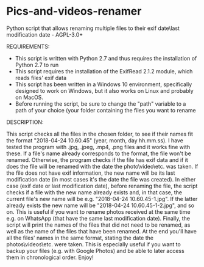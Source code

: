 # Pics-and-videos-renamer
Python script that allows renaming multiple files to their exif date\last modification date -  AGPL-3.0+

REQUIREMENTS:

  - This script is written with Python 2.7 and thus requires the installation of Python 2.7 to run
  - This script requires the installation of the ExifRead 2.1.2 module, which reads files' exif data
  - This script has been written in a Windows 10 environment, specifically designed to work on Windows, but it also works on Linux and 
    probably on MacOS.
  - Before running the script, be sure to change the "path" variable to a path of your choice (your folder containing the files you want 
    to rename
   
DESCRIPTION:

This script checks all the files in the chosen folder, to see if their names fit the format "2018-04-24 10.60.45" (year, month, day hh.mm.ss). I have tested the program with .jpg, .jpeg, .mp4, .png files and it works fine with these.
If a file's name already corresponds to the format, the file won't be renamed. Otherwise, the program checks if the file has exif data and if it does the file will be renamed with the date the photo\video\etc. was taken.
If the file does not have exif information, the new name will be its last modification date (in most cases it's the date the file was created). 
In either case (exif date or last modification date), before renaming the file, the script checks if a file with the new name already exists and, in that case, the current file's new name will be e.g. "2018-04-24 10.60.45-1.jpg". If the latter already exists the new name will be "2018-04-24 10.60.45-1-2.jpg", and so on. This is useful if you want to rename photos received at the same time e.g. on WhatsApp (that have the same last modification date).
Finally, the script will print the names of the files that did not need to be renamed, as well as the name of the files that have been renamed.
At the end you'll have all the files' names in the same format, stating the date the photos\videos\etc. were taken. This is especially useful if you want to backup your files (e.g. with Google Photos) and be able to later access them in chronological order.
Enjoy!
